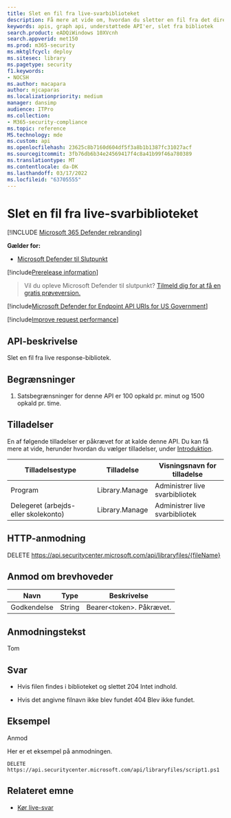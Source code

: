 ```yaml
---
title: Slet en fil fra live-svarbiblioteket
description: Få mere at vide om, hvordan du sletter en fil fra det direkte svarbibliotek.
keywords: apis, graph api, understøttede API'er, slet fra bibliotek
search.product: eADQiWindows 10XVcnh
search.appverid: met150
ms.prod: m365-security
ms.mktglfcycl: deploy
ms.sitesec: library
ms.pagetype: security
f1.keywords:
- NOCSH
ms.author: macapara
author: mjcaparas
ms.localizationpriority: medium
manager: dansimp
audience: ITPro
ms.collection:
- M365-security-compliance
ms.topic: reference
MS.technology: mde
ms.custom: api
ms.openlocfilehash: 23625c8b7160d604df5f3a8b1b1387fc31027acf
ms.sourcegitcommit: 3fb76db6b34e24569417f4c8a41b99f46a780389
ms.translationtype: MT
ms.contentlocale: da-DK
ms.lasthandoff: 03/17/2022
ms.locfileid: "63705555"
---
```

#  <a name="delete-a-file-from-the-live-response-library"></a>Slet en fil fra live-svarbiblioteket  

[!INCLUDE [Microsoft 365 Defender rebranding](../../includes/microsoft-defender.md)]

**Gælder for:**
- [Microsoft Defender til Slutpunkt](https://go.microsoft.com/fwlink/p/?linkid=2146631)

[!include[Prerelease information](../../includes/prerelease.md)]

>Vil du opleve Microsoft Defender til slutpunkt? [Tilmeld dig for at få en gratis prøveversion.](https://www.microsoft.com/microsoft-365/windows/microsoft-defender-atp?ocid=docs-wdatp-exposedapis-abovefoldlink) 

[!include[Microsoft Defender for Endpoint API URIs for US Government](../../includes/microsoft-defender-api-usgov.md)]

[!include[Improve request performance](../../includes/improve-request-performance.md)]

## <a name="api-description"></a>API-beskrivelse

Slet en fil fra live response-bibliotek.

## <a name="limitations"></a>Begrænsninger

1.  Satsbegrænsninger for denne API er 100 opkald pr. minut og 1500 opkald pr. time.

## <a name="permissions"></a>Tilladelser

En af følgende tilladelser er påkrævet for at kalde denne API. Du kan få mere at vide, herunder hvordan du vælger tilladelser, under [Introduktion](apis-intro.md).

| Tilladelsestype                    | Tilladelse     | Visningsnavn for tilladelse        |
|------------------------------------|----------------|--------------------------------|
| Program                        | Library.Manage | Administrer live svarbibliotek |
| Delegeret (arbejds- eller skolekonto) | Library.Manage | Administrer live svarbibliotek |

## <a name="http-request"></a>HTTP-anmodning

DELETE https://api.securitycenter.microsoft.com/api/libraryfiles/{fileName}

## <a name="request-headers"></a>Anmod om brevhoveder

| Navn            | Type   | Beskrivelse               |
|-----------------|--------|---------------------------|
| Godkendelse   | String | Bearer\<token>\. Påkrævet. |

## <a name="request-body"></a>Anmodningstekst

Tom

## <a name="response"></a>Svar

-   Hvis filen findes i biblioteket og slettet 204 Intet indhold.

-   Hvis det angivne filnavn ikke blev fundet 404 Blev ikke fundet.

## <a name="example"></a>Eksempel

Anmod

Her er et eksempel på anmodningen.

```HTTP
DELETE https://api.securitycenter.microsoft.com/api/libraryfiles/script1.ps1
```

## <a name="related-topic"></a>Relateret emne
- [Kør live-svar](run-live-response.md) 